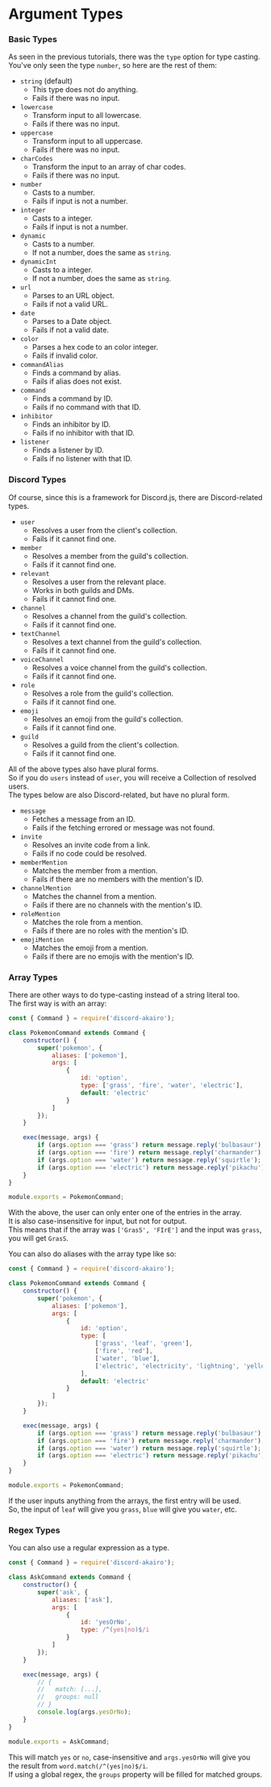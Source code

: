 # Argument Types

### Basic Types

As seen in the previous tutorials, there was the `type` option for type casting.  
You've only seen the type `number`, so here are the rest of them:  

- `string` (default)
    - This type does not do anything.
    - Fails if there was no input.
- `lowercase`
    - Transform input to all lowercase.
    - Fails if there was no input.
- `uppercase`
    - Transform input to all uppercase.
    - Fails if there was no input.
- `charCodes`
    - Transform the input to an array of char codes.
    - Fails if there was no input.
- `number`
    - Casts to a number.
    - Fails if input is not a number.
- `integer`
    - Casts to a integer.
    - Fails if input is not a number.
- `dynamic`
    - Casts to a number.
    - If not a number, does the same as `string`.
- `dynamicInt`
    - Casts to a integer.
    - If not a number, does the same as `string`.
- `url`
    - Parses to an URL object.
    - Fails if not a valid URL.
- `date`
    - Parses to a Date object.
    - Fails if not a valid date.
- `color`
    - Parses a hex code to an color integer.
    - Fails if invalid color.
- `commandAlias`
    - Finds a command by alias.
    - Fails if alias does not exist.
- `command`
    - Finds a command by ID.
    - Fails if no command with that ID.
- `inhibitor`
    - Finds an inhibitor by ID.
    - Fails if no inhibitor with that ID.
- `listener`
    - Finds a listener by ID.
    - Fails if no listener with that ID.

### Discord Types

Of course, since this is a framework for Discord.js, there are Discord-related types.  

- `user`
    - Resolves a user from the client's collection.
    - Fails if it cannot find one.
- `member`
    - Resolves a member from the guild's collection.
    - Fails if it cannot find one.
- `relevant`
    - Resolves a user from the relevant place.
    - Works in both guilds and DMs.
    - Fails if it cannot find one.
- `channel`
    - Resolves a channel from the guild's collection.
    - Fails if it cannot find one.
- `textChannel`
    - Resolves a text channel from the guild's collection.
    - Fails if it cannot find one.
- `voiceChannel`
    - Resolves a voice channel from the guild's collection.
    - Fails if it cannot find one.
- `role`
    - Resolves a role from the guild's collection.
    - Fails if it cannot find one.
- `emoji`
    - Resolves an emoji from the guild's collection.
    - Fails if it cannot find one.
- `guild`
    - Resolves a guild from the client's collection.
    - Fails if it cannot find one.

All of the above types also have plural forms.  
So if you do `users` instead of `user`, you will receive a Collection of resolved users.  
The types below are also Discord-related, but have no plural form.  

- `message`
    - Fetches a message from an ID.
    - Fails if the fetching errored or message was not found.
- `invite`
    - Resolves an invite code from a link.
    - Fails if no code could be resolved.
- `memberMention`
    - Matches the member from a mention.
    - Fails if there are no members with the mention's ID.
- `channelMention`
    - Matches the channel from a mention.
    - Fails if there are no channels with the mention's ID.
- `roleMention`
    - Matches the role from a mention.
    - Fails if there are no roles with the mention's ID.
- `emojiMention`
    - Matches the emoji from a mention.
    - Fails if there are no emojis with the mention's ID.
    
### Array Types

There are other ways to do type-casting instead of a string literal too.  
The first way is with an array:  

```js
const { Command } = require('discord-akairo');

class PokemonCommand extends Command {
    constructor() {
        super('pokemon', {
            aliases: ['pokemon'],
            args: [
                {
                    id: 'option',
                    type: ['grass', 'fire', 'water', 'electric'],
                    default: 'electric'
                }
            ]
        });
    }

    exec(message, args) {
        if (args.option === 'grass') return message.reply('bulbasaur');
        if (args.option === 'fire') return message.reply('charmander');
        if (args.option === 'water') return message.reply('squirtle');
        if (args.option === 'electric') return message.reply('pikachu');
    }
}

module.exports = PokemonCommand;
```

With the above, the user can only enter one of the entries in the array.  
It is also case-insensitive for input, but not for output.  
This means that if the array was `['GrasS', 'FIrE']` and the input was `grass`, you will get `GrasS`.  

You can also do aliases with the array type like so:  

```js
const { Command } = require('discord-akairo');

class PokemonCommand extends Command {
    constructor() {
        super('pokemon', {
            aliases: ['pokemon'],
            args: [
                {
                    id: 'option',
                    type: [
                        ['grass', 'leaf', 'green'],
                        ['fire', 'red'],
                        ['water', 'blue'],
                        ['electric', 'electricity', 'lightning', 'yellow']
                    ],
                    default: 'electric'
                }
            ]
        });
    }

    exec(message, args) {
        if (args.option === 'grass') return message.reply('bulbasaur');
        if (args.option === 'fire') return message.reply('charmander');
        if (args.option === 'water') return message.reply('squirtle');
        if (args.option === 'electric') return message.reply('pikachu');
    }
}

module.exports = PokemonCommand;
```

If the user inputs anything from the arrays, the first entry will be used.  
So, the input of `leaf` will give you `grass`, `blue` will give you `water`, etc.  

### Regex Types

You can also use a regular expression as a type.  

```js
const { Command } = require('discord-akairo');

class AskCommand extends Command {
    constructor() {
        super('ask', {
            aliases: ['ask'],
            args: [
                {
                    id: 'yesOrNo',
                    type: /^(yes|no)$/i
                }
            ]
        });
    }

    exec(message, args) {
        // {
        //   match: [...],
        //   groups: null
        // }
        console.log(args.yesOrNo);
    }
}

module.exports = AskCommand;
```

This will match `yes` or `no`, case-insensitive and `args.yesOrNo` will give you the result from `word.match(/^(yes|no)$/i`.  
If using a global regex, the `groups` property will be filled for matched groups.   
